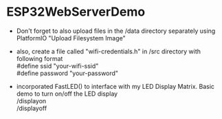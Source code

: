 # ESP32WebServerDemo

- Don't forget to also upload files in the /data directory separately using PlatformIO "Upload Filesystem Image" 

- also, create a file called "wifi-credentials.h" in /src directory with following format  
#define ssid     "your-wifi-ssid"  
#define password "your-password"


- incorporated FastLED() to interface with my LED Display Matrix. Basic demo to turn on/off the LED display  
/displayon  
/displayoff  

